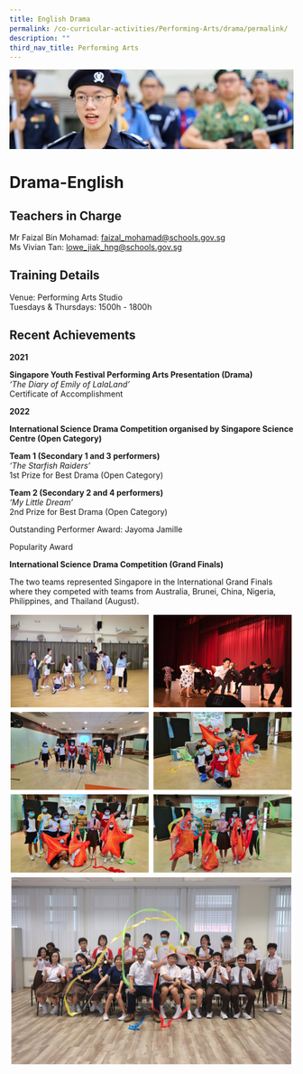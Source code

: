 ```yaml
---
title: English Drama
permalink: /co-curricular-activities/Performing-Arts/drama/permalink/
description: ""
third_nav_title: Performing Arts
---
```

![](/images/CCA.jpg)

Drama-English
=============

Teachers in Charge
------------------

Mr Faizal Bin Mohamad: [faizal\_mohamad@schools.gov.sg](mailto:faizal_mohamad@schools.gov.sg)  
Ms Vivian Tan: [lowe\_jiak\_hng@schools.gov.sg](mailto:lowe_jiak_hng@schools.gov.sg)

Training Details
----------------

Venue: Performing Arts Studio  
Tuesdays & Thursdays: 1500h - 1800h  

Recent Achievements
-------------------

**2021**  
  
**Singapore Youth Festival Performing Arts Presentation (Drama)**  
_‘The Diary of Emily of LalaLand’_  
Certificate of Accomplishment  
  
**2022**  
  
**International Science Drama Competition organised by Singapore Science Centre (Open Category)**  
  
**Team 1 (Secondary 1 and 3 performers)**  
_‘The Starfish Raiders’_  
1st Prize for Best Drama (Open Category)  
  
**Team 2 (Secondary 2 and 4 performers)**  
_‘My Little Dream’_  
2nd Prize for Best Drama (Open Category)  
  
Outstanding Performer Award: Jayoma Jamille  
  
Popularity Award  
  
**International Science Drama Competition (Grand Finals)**  
  
The two teams represented Singapore in the International Grand Finals where they competed with teams from Australia, Brunei, China, Nigeria, Philippines, and Thailand (August).

![](/images/drama1.png)
![](/images/drama2.png)